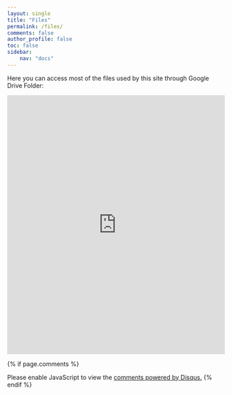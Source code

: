 ```yaml
---
layout: single
title: "Files"
permalink: /files/
comments: false
author_profile: false
toc: false
sidebar:
    nav: "docs"
---
```

Here you can access most of the files used by this site through Google Drive Folder:

<iframe src="https://drive.google.com/embeddedfolderview?id=19hQyAzBkHvhB16H9dMe6wvxWwENJ-AMx#list" style="width:100%; height:600px; border:0;"></iframe>

{% if page.comments %}
<div id="disqus_thread"></div>
<script>

/**
*  RECOMMENDED CONFIGURATION VARIABLES: EDIT AND UNCOMMENT THE SECTION BELOW TO INSERT DYNAMIC VALUES FROM YOUR PLATFORM OR CMS.
*  LEARN WHY DEFINING THESE VARIABLES IS IMPORTANT: https://disqus.com/admin/universalcode/#configuration-variables*/
/*
var disqus_config = function () {
this.page.url = PAGE_URL;  // Replace PAGE_URL with your page's canonical URL variable
this.page.identifier = PAGE_IDENTIFIER; // Replace PAGE_IDENTIFIER with your page's unique identifier variable
};
*/
(function() { // DON'T EDIT BELOW THIS LINE
var d = document, s = d.createElement('script');
s.src = 'https://israeldi.disqus.com/embed.js';
s.setAttribute('data-timestamp', +new Date());
(d.head || d.body).appendChild(s);
})();
</script>
<noscript>Please enable JavaScript to view the <a href="https://disqus.com/?ref_noscript">comments powered by Disqus.</a></noscript>
{% endif %}

